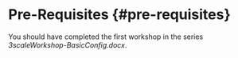 # Pre-Requisites {#pre-requisites}

You should have completed the first workshop in the series _3scaleWorkshop-BasicConfig.docx_.